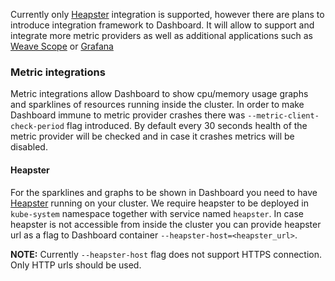Currently only [Heapster](https://github.com/kubernetes/heapster) integration is supported, however there are plans to introduce integration framework to Dashboard. It will allow to support and integrate more metric providers as well as additional applications such as [Weave Scope](https://github.com/weaveworks/scope) or [Grafana](https://github.com/grafana/grafana)

### Metric integrations

Metric integrations allow Dashboard to show cpu/memory usage graphs and sparklines of resources running inside the cluster. In order to make Dashboard immune to metric provider crashes there was `--metric-client-check-period` flag introduced. By default every 30 seconds health of the metric provider will be checked and in case it crashes metrics will be disabled.

#### Heapster

For the sparklines and graphs to be shown in Dashboard you need to have [Heapster](https://github.com/kubernetes/heapster/) running on your cluster. We require heapster to be deployed in `kube-system` namespace together with service named `heapster`. In case heapster is not accessible from inside the cluster you can provide heapster url as a flag to Dashboard container `--heapster-host=<heapster_url>`.

**NOTE:** Currently `--heapster-host` flag does not support HTTPS connection. Only HTTP urls should be used.